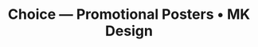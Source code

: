 ---
href: |
  /projects/hjzm-posters/
image: |
  /images/hjzm/hjzm.jpg
preview: |
  /images/hjzm/hjzm.jpg
alt: |
  A.C.E Promotional poster preview
title: |
  Choice — Promotional Posters • MK Design
seo: |
  A print and digital marketing case study, focused on the strategic outreach of new users via social media.
keywords: |
  Marketing, Advertising, Print, Poster, Photoshop, Social Media, SNS, AR, Graphic, Design
previousurl: "#"
name: "Choice — Posters"
nexturl: "#"
dates: "2020"
brief: |
  <b>Q: What do you get when you cross Photoshop and fandom?</b> A: An inordinate amount of creative freedom, and potentially some pretty cool posters.
  <p class="milli push-0">This project promoted the latest mini-album release from musical group Adventure Calling Emotions (A.C.E) in early fall of 2020. The goal was to produce digital and print-ready advertisements, and was conducted in partnership with A.C.E’s fandom, Choice.</p>
research: |
  Data from an August 2020 survey of Choice was reviewed, and the following observations were made:
  <ul class="milli">
  	<li class="push-1-2"><b>Choice are primarily female</b>, and are extremely diverse living all over the world. They are <b>often multilingual.</b></li>
    <li>More than 30% of the fanbase has been involved in supporting A.C.E since 2017, and have <b>strong brand loyalty</b>. The vast majority of Choice are <b>single, and aged 16–35.</b> They typically have access to more liquid assets, but are extremely <b>unwilling to pay high shipping costs.</b></li>
  </ul>
  <p class="milli push-0">This data was primarily sampled from native English speakers, and thus was not representative of the entire market; however, it served to <b>better identify the kinds of users who would positively engage with the ads.</b></p>
ideate: |
  As such, the development of promotional materials began. The plan evolved into compositing the following promotional photos into a movie-style poster.
  <p class="milli push-1-2">This was important because:</p>
  <ul class="milli">
    <li class="push-1-2">Image-first strategies widely <b>appeal to younger audiences;</b> and</li>
    <li>Having <b>less text minimizes barriers</b> to independent translation efforts.</li>
  </ul>
ideate-image: "/images/hjzm/ideate.png"
ideate-image-alt: "Two reference photos from offical A.C.E promotions, that were used to composite the final poster. They feature a forest, and an underwater subunit."
create: |
  Ultimately, the final versions of the posters featured the album title <i>The Butterfly Phantasy</i> in its original <i>Hanja</i> (Chinese) form, and focused primarily on the photographic imagery elements from official promotions.
  <p class="milli push-0">Although there was some variation by platform, this was the final, general-use digital poster:</p>
create-image: "/images/hjzm/create.jpg"
create-image-alt: "The final version of the general-use digital promo poster, featuring the composited subunits and the album title."
finalproduct: |
  Twitter promotions for this project received <b>over 42,000 impressions, and more than 12,000 engagements.</b> The Bangkok promotions via Instagram had <b>nearly 16,000 impressions,</b> and meaningfully <b>reached over 13,000 of those users.</b>
  <p class="milli">Both existing and new users responded positively to the promotions. Although this project was only a small piece of the puzzle, it is with great enthusiasm that I can report the title track music video, Favorite Boys, reached <b>3 million views in 13 days — a new record for growth.</b></p>
  <h3 class="kilo push-0">Next Steps</h3>
  <p class="milli push-1-2">This project is also currently being used to <b>develop mobile AR interactive promotional prototypes</b> as a proof-of-concept for future promotions and analytics.</p>
  <p class="milli push-0">AR integration is an emerging solution in A.C.E’s industry, and will help them to stand apart from their peers. By adding extra interactivity, <b>user engagement is expected to increase.</b></p>
finalproduct-image: "/images/hjzm/finalproduct-image.jpg"
finalproduct-alt: "Instagram extra-long format poster"
finalproduct-mockup1: "/images/hjzm/mockup.png"
mockup-alt: "Mockup featuring a print-version of the poster"
---